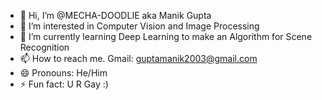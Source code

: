 - 👋 Hi, I’m @MECHA-DOODLIE aka Manik Gupta
- 👀 I’m interested in Computer Vision and Image Processing
- 🌱 I’m currently learning Deep Learning to make an Algorithm for Scene Recognition
- 📫 How to reach me. Gmail: guptamanik2003@gmail.com
- 😄 Pronouns: He/Him
- ⚡ Fun fact: U R Gay :)

<!---
MECHA-DOODLIE/MECHA-DOODLIE is a ✨ special ✨ repository because its `README.md` (this file) appears on your GitHub profile.
You can click the Preview link to take a look at your changes.
--->
